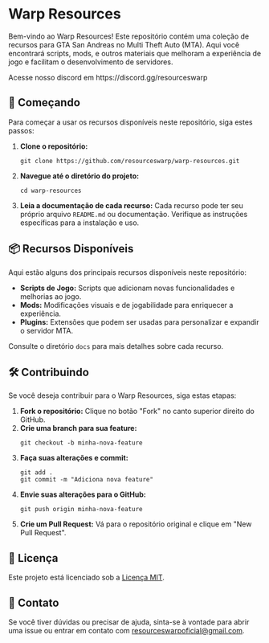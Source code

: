 <h1>Warp Resources</h1>
<p>Bem-vindo ao Warp Resources! Este repositório contém uma coleção de recursos para GTA San Andreas no Multi Theft Auto (MTA). Aqui você encontrará scripts, mods, e outros materiais que melhoram a experiência de jogo e facilitam o desenvolvimento de servidores.</p>
<p>Acesse nosso discord em https://discord.gg/resourceswarp</p>

<h2>🚀 Começando</h2>
<p>Para começar a usar os recursos disponíveis neste repositório, siga estes passos:</p>
<ol>
    <li><strong>Clone o repositório:</strong>
        <pre><code>git clone https://github.com/resourceswarp/warp-resources.git</code></pre>
    </li>
    <li><strong>Navegue até o diretório do projeto:</strong>
        <pre><code>cd warp-resources</code></pre>
    </li>
    <li><strong>Leia a documentação de cada recurso:</strong> Cada recurso pode ter seu próprio arquivo <code>README.md</code> ou documentação. Verifique as instruções específicas para a instalação e uso.</li>
</ol>

<h2>📦 Recursos Disponíveis</h2>
<p>Aqui estão alguns dos principais recursos disponíveis neste repositório:</p>
<ul>
    <li><strong>Scripts de Jogo:</strong> Scripts que adicionam novas funcionalidades e melhorias ao jogo.</li>
    <li><strong>Mods:</strong> Modificações visuais e de jogabilidade para enriquecer a experiência.</li>
    <li><strong>Plugins:</strong> Extensões que podem ser usadas para personalizar e expandir o servidor MTA.</li>
</ul>
<p>Consulte o diretório <code>docs</code> para mais detalhes sobre cada recurso.</p>

<h2>🛠 Contribuindo</h2>
<p>Se você deseja contribuir para o Warp Resources, siga estas etapas:</p>
<ol>
    <li><strong>Fork o repositório:</strong> Clique no botão "Fork" no canto superior direito do GitHub.</li>
    <li><strong>Crie uma branch para sua feature:</strong>
        <pre><code>git checkout -b minha-nova-feature</code></pre>
    </li>
    <li><strong>Faça suas alterações e commit:</strong>
        <pre><code>git add .<br>git commit -m "Adiciona nova feature"</code></pre>
    </li>
    <li><strong>Envie suas alterações para o GitHub:</strong>
        <pre><code>git push origin minha-nova-feature</code></pre>
    </li>
    <li><strong>Crie um Pull Request:</strong> Vá para o repositório original e clique em "New Pull Request".</li>
</ol>

<h2>📜 Licença</h2>
<p>Este projeto está licenciado sob a <a href="LICENSE">Licença MIT</a>.</p>

<h2>🤝 Contato</h2>
<p>Se você tiver dúvidas ou precisar de ajuda, sinta-se à vontade para abrir uma issue ou entrar em contato com <a href="mailto:resourceswarpoficial@gmail.com">resourceswarpoficial@gmail.com</a>.</p>

